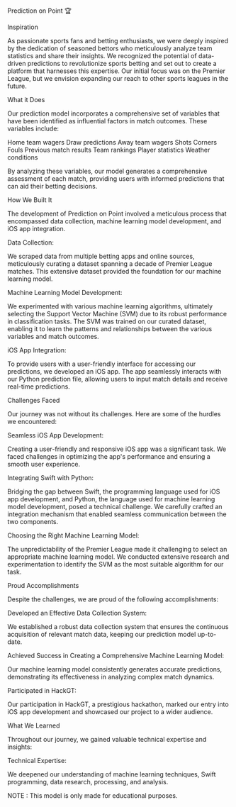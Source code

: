 Prediction on Point 🏆

Inspiration

As passionate sports fans and betting enthusiasts, we were deeply inspired by the dedication of seasoned bettors who meticulously analyze team statistics and share their insights. We recognized the potential of data-driven predictions to revolutionize sports betting and set out to create a platform that harnesses this expertise. Our initial focus was on the Premier League, but we envision expanding our reach to other sports leagues in the future.

What it Does

Our prediction model incorporates a comprehensive set of variables that have been identified as influential factors in match outcomes. These variables include:

Home team wagers
Draw predictions
Away team wagers
Shots
Corners
Fouls
Previous match results
Team rankings
Player statistics
Weather conditions

By analyzing these variables, our model generates a comprehensive assessment of each match, providing users with informed predictions that can aid their betting decisions.

How We Built It

The development of Prediction on Point involved a meticulous process that encompassed data collection, machine learning model development, and iOS app integration.

Data Collection:

We scraped data from multiple betting apps and online sources, meticulously curating a dataset spanning a decade of Premier League matches. This extensive dataset provided the foundation for our machine learning model.

Machine Learning Model Development:

We experimented with various machine learning algorithms, ultimately selecting the Support Vector Machine (SVM) due to its robust performance in classification tasks. The SVM was trained on our curated dataset, enabling it to learn the patterns and relationships between the various variables and match outcomes.

iOS App Integration:

To provide users with a user-friendly interface for accessing our predictions, we developed an iOS app. The app seamlessly interacts with our Python prediction file, allowing users to input match details and receive real-time predictions.

Challenges Faced

Our journey was not without its challenges. Here are some of the hurdles we encountered:

Seamless iOS App Development:

Creating a user-friendly and responsive iOS app was a significant task. We faced challenges in optimizing the app's performance and ensuring a smooth user experience.

Integrating Swift with Python:

Bridging the gap between Swift, the programming language used for iOS app development, and Python, the language used for machine learning model development, posed a technical challenge. We carefully crafted an integration mechanism that enabled seamless communication between the two components.

Choosing the Right Machine Learning Model:

The unpredictability of the Premier League made it challenging to select an appropriate machine learning model. We conducted extensive research and experimentation to identify the SVM as the most suitable algorithm for our task.

Proud Accomplishments

Despite the challenges, we are proud of the following accomplishments:

Developed an Effective Data Collection System:

We established a robust data collection system that ensures the continuous acquisition of relevant match data, keeping our prediction model up-to-date.

Achieved Success in Creating a Comprehensive Machine Learning Model:

Our machine learning model consistently generates accurate predictions, demonstrating its effectiveness in analyzing complex match dynamics.

Participated in HackGT:

Our participation in HackGT, a prestigious hackathon, marked our entry into iOS app development and showcased our project to a wider audience.

What We Learned

Throughout our journey, we gained valuable technical expertise and insights:

Technical Expertise:

We deepened our understanding of machine learning techniques, Swift programming, data research, processing, and analysis.

NOTE : This model is only made for educational purposes.
